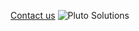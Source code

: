 [Contact us](http://www.plutosols.com/)
![Pluto Solutions](https://github.com/plutosolutions/plutoSolutions-common/blob/master/python/Python%20quick%20start.PNG)

